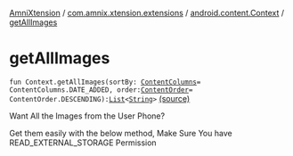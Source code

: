 [AmniXtension](../../index.md) / [com.amnix.xtension.extensions](../index.md) / [android.content.Context](index.md) / [getAllImages](./get-all-images.md)

# getAllImages

`fun Context.getAllImages(sortBy: `[`ContentColumns`](../../com.amnix.xtension.enums/-content-columns/index.md)` = ContentColumns.DATE_ADDED, order: `[`ContentOrder`](../../com.amnix.xtension.enums/-content-order/index.md)` = ContentOrder.DESCENDING): `[`List`](https://kotlinlang.org/api/latest/jvm/stdlib/kotlin.collections/-list/index.html)`<`[`String`](https://kotlinlang.org/api/latest/jvm/stdlib/kotlin/-string/index.html)`>` [(source)](https://github.com/AmniX/AmniXTension/tree/master/AmniXtension/src/main/java/com/amnix/xtension/extensions/ContextExtension.kt#L178)

Want All the Images from the User Phone?

Get them easily with the below method, Make Sure You have READ_EXTERNAL_STORAGE Permission

